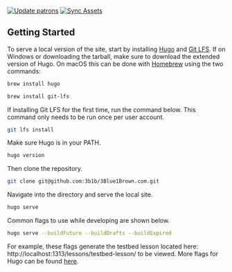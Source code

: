 [![Update patrons](https://github.com/3b1b/3Blue1Brown.com/actions/workflows/update-patrons.yaml/badge.svg)](https://github.com/3b1b/3Blue1Brown.com/actions/workflows/update-patrons.yaml)
[![Sync Assets](https://github.com/3b1b/3Blue1Brown.com/actions/workflows/sync-assets.yaml/badge.svg)](https://github.com/3b1b/3Blue1Brown.com/actions/workflows/sync-assets.yaml)

## Getting Started

To serve a local version of the site, start by installing [Hugo](https://gohugo.io/getting-started/installing/) and [Git LFS](https://git-lfs.github.com/). If on Windows or downloading the tarball, make sure to download the extended version of Hugo. On macOS this can be done with [Homebrew](https://brew.sh/) using the two commands:

```sh
brew install hugo
```

```sh
brew install git-lfs
```

If installing Git LFS for the first time, run the command below. This command only needs to be run once per user account.

```sh
git lfs install
```

Make sure Hugo is in your PATH.

```sh
hugo version
```

Then clone the repository.

```sh
git clone git@github.com:3b1b/3Blue1Brown.com.git
```

Navigate into the directory and serve the local site.

```sh
hugo serve
```

Common flags to use while developing are shown below.

```sh
hugo serve --buildFuture --buildDrafts --buildExpired
```

For example, these flags generate the testbed lesson located here: http://localhost:1313/lessons/testbed-lesson/ to be viewed. More flags for Hugo can be found [here](https://gohugo.io/getting-started/usage/).
